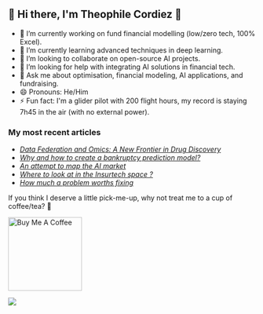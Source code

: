 ## 👋 Hi there, I'm Theophile Cordiez 👋

- 🔭 I’m currently working on fund financial modelling (low/zero tech, 100% Excel).
- 🌱 I’m currently learning advanced techniques in deep learning.
- 👯 I’m looking to collaborate on open-source AI projects.
- 🤔 I’m looking for help with integrating AI solutions in financial tech.
- 💬 Ask me about optimisation, financial modeling, AI applications, and fundraising.
- 😄 Pronouns: He/Him
- ⚡ Fun fact: I'm a glider pilot with 200 flight hours, my record is staying 7h45 in the air (with no external power).

<h3>My most recent articles</h3>
<ul>
  <li><a href="https://medium.com/@theophilecordiez/data-federation-and-omics-a-new-frontier-in-drug-discovery-68edcfcea98e"><i>Data Federation and Omics: A New Frontier in Drug Discovery</i></a></li>
  <li><a href="https://medium.com/@theophilecordiez/why-and-how-to-create-a-bankruptcy-prediction-model-b559bbd50579"><i>Why and how to create a bankruptcy prediction model?</i></a></li>
  <li><a href="https://medium.com/@theophilecordiez/why-and-how-to-create-a-bankruptcy-prediction-model-b559bbd50579"><i>An attempt to map the AI market</i></a></li>
  <li><a href="https://medium.com/@theophilecordiez/why-and-how-to-create-a-bankruptcy-prediction-model-b559bbd50579"><i>Where to look at in the Insurtech space ?</i></a></li>
  <li><a href="https://medium.com/@theophilecordiez/why-and-how-to-create-a-bankruptcy-prediction-model-b559bbd50579"><i>How much a problem worths fixing</i></a></li>

</ul>

<p>If you think I deserve a little pick-me-up, why not treat me to a cup of coffee/tea? 🥺</p>
<a href="https://www.buymeacoffee.com/your_username" target="_blank"><img src="https://cdn.buymeacoffee.com/buttons/v2/default-red.png" alt="Buy Me A Coffee" width="150" ></a>

![](https://komarev.com/ghpvc/?username=your_username&color=give_your_color)
